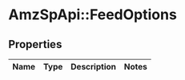 # AmzSpApi::FeedOptions

## Properties
Name | Type | Description | Notes
------------ | ------------- | ------------- | -------------

